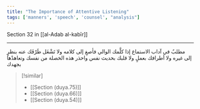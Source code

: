 ```yaml
---
title: "The Importance of Attentive Listening"
tags: ['manners', 'speech', 'counsel', "analysis"]
---
```


 Section 32 in [[al-Adab al-kabīr]]

---
مطلبٌ في آداب الاستماع إذا كلَّمك الوالي فأصغِ إلى كلامه ولا تَشْغَل طَرْفَك عنه بنظرٍ إلى غيره ولا أطرافك بعملٍ ولا قلبك بحديث نفس  واحذر هذه الخصلة من نفسك وتعاهدْها بجهدك

> [!similar]
> - [[Section (duya.75)]]
> - [[Section (duya.66)]]
> - [[Section (duya.54)]]
